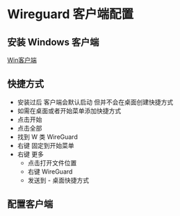 # Wireguard 客户端配置

## 安装 Windows 客户端

[Win客户端](https://download.wireguard.com/windows-client/wireguard-installer.exe)

## 快捷方式

- 安装过后 客户端会默认启动 但并不会在桌面创建快捷方式
- 如需在桌面或者开始菜单添加快捷方式
- 点击开始
- 点击全部
- 找到 W 类 WireGuard
- 右键 固定到开始菜单
- 右键 更多
    - 点击打开文件位置
    - 右键 WireGuard
    - 发送到 - 桌面快捷方式

## 配置客户端

